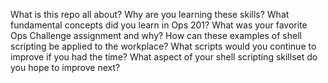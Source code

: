 What is this repo all about?
Why are you learning these skills?
What fundamental concepts did you learn in Ops 201?
What was your favorite Ops Challenge assignment and why?
How can these examples of shell scripting be applied to the workplace?
What scripts would you continue to improve if you had the time?
What aspect of your shell scripting skillset do you hope to improve next?